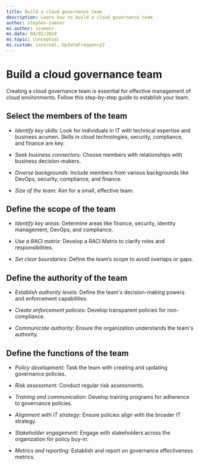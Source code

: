 ```yaml
---
title: Build a cloud governance team
description: Learn how to build a cloud governance team
author: stephen-sumner
ms.author: ssumenr
ms.date: 04/01/2024
ms.topic: conceptual
ms.custom: internal, UpdateFrequency2
---
```


# Build a cloud governance team

Creating a cloud governance team is essential for effective management of cloud environments. Follow this step-by-step guide to establish your team.

## Select the members of the team

- *Identify key skills:* Look for individuals in IT with technical expertise and business acumen. Skills in cloud technologies, security, compliance, and finance are key.
  
- *Seek business connectors:* Choose members with relationships with business decision-makers.
  
- *Diverse backgrounds:* Include members from various backgrounds like DevOps, security, compliance, and finance.
  
- *Size of the team:* Aim for a small, effective team.

## Define the scope of the team

- *Identify key areas:* Determine areas like finance, security, identity management, DevOps, and compliance.
  
- *Use a RACI matrix:* Develop a RACI Matrix to clarify roles and responsibilities.
  
- *Set clear boundaries:* Define the team’s scope to avoid overlaps or gaps.

## Define the authority of the team

- *Establish authority levels:* Define the team's decision-making powers and enforcement capabilities.
  
- *Create enforcement policies:* Develop transparent policies for non-compliance.
  
- *Communicate authority:* Ensure the organization understands the team's authority.

## Define the functions of the team

- *Policy development:* Task the team with creating and updating governance policies.
  
- *Risk assessment:* Conduct regular risk assessments.
  
- *Training and communication:* Develop training programs for adherence to governance policies.
  
- *Alignment with IT strategy:* Ensure policies align with the broader IT strategy.
  
- *Stakeholder engagement:* Engage with stakeholders across the organization for policy buy-in.
  
- *Metrics and reporting:* Establish and report on governance effectiveness metrics.
